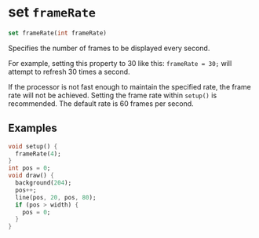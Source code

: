 # set `frameRate`

```dart
set frameRate(int frameRate)
```

Specifies the number of frames to be displayed every second.

For example, setting this property to 30 like this: `frameRate = 30;` will attempt to refresh 30 times a second.

If the processor is not fast enough to maintain the specified rate, the frame rate will not be achieved.
Setting the frame rate within `setup()` is recommended. The default rate is 60 frames per second.

## Examples

```dart
void setup() {
  frameRate(4);
}
int pos = 0;
void draw() {
  background(204);
  pos++;
  line(pos, 20, pos, 80);
  if (pos > width) {
    pos = 0;
  }
}
```
